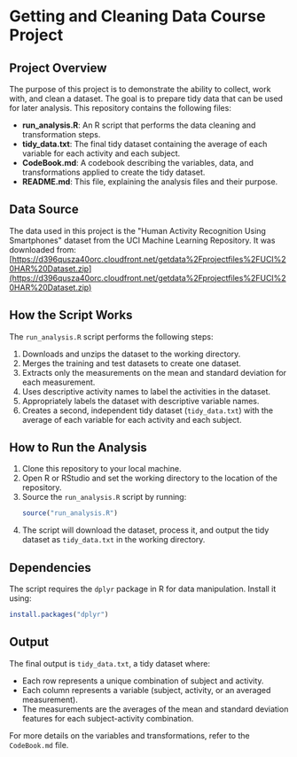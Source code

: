 # Getting and Cleaning Data Course Project

## Project Overview
The purpose of this project is to demonstrate the ability to collect, work with, and clean a dataset. The goal is to prepare tidy data that can be used for later analysis. This repository contains the following files:

- **run_analysis.R**: An R script that performs the data cleaning and transformation steps.
- **tidy_data.txt**: The final tidy dataset containing the average of each variable for each activity and each subject.
- **CodeBook.md**: A codebook describing the variables, data, and transformations applied to create the tidy dataset.
- **README.md**: This file, explaining the analysis files and their purpose.

## Data Source
The data used in this project is the "Human Activity Recognition Using Smartphones" dataset from the UCI Machine Learning Repository. It was downloaded from:  
[https://d396qusza40orc.cloudfront.net/getdata%2Fprojectfiles%2FUCI%20HAR%20Dataset.zip](https://d396qusza40orc.cloudfront.net/getdata%2Fprojectfiles%2FUCI%20HAR%20Dataset.zip)

## How the Script Works
The `run_analysis.R` script performs the following steps:

1. Downloads and unzips the dataset to the working directory.
2. Merges the training and test datasets to create one dataset.
3. Extracts only the measurements on the mean and standard deviation for each measurement.
4. Uses descriptive activity names to label the activities in the dataset.
5. Appropriately labels the dataset with descriptive variable names.
6. Creates a second, independent tidy dataset (`tidy_data.txt`) with the average of each variable for each activity and each subject.

## How to Run the Analysis
1. Clone this repository to your local machine.
2. Open R or RStudio and set the working directory to the location of the repository.
3. Source the `run_analysis.R` script by running:
   ```R
   source("run_analysis.R")
   ```
4. The script will download the dataset, process it, and output the tidy dataset as `tidy_data.txt` in the working directory.

## Dependencies
The script requires the `dplyr` package in R for data manipulation. Install it using:
```R
install.packages("dplyr")
```

## Output
The final output is `tidy_data.txt`, a tidy dataset where:
- Each row represents a unique combination of subject and activity.
- Each column represents a variable (subject, activity, or an averaged measurement).
- The measurements are the averages of the mean and standard deviation features for each subject-activity combination.

For more details on the variables and transformations, refer to the `CodeBook.md` file.
